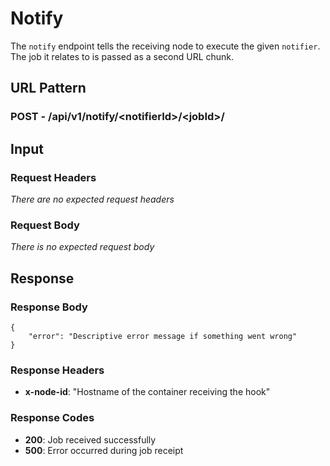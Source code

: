# Notify #

The `notify` endpoint tells the receiving node to execute the given `notifier`.  The job it relates to is passed as a second URL chunk.

## URL Pattern ##

### POST - /api/v1/notify/<notifierId\>/<jobId\>/ ###

## Input ##

### Request Headers ###

*There are no expected request headers*

### Request Body ###

*There is no expected request body*

## Response ##

### Response Body ###

```
{
    "error": "Descriptive error message if something went wrong"
}
```

### Response Headers ###

* **x-node-id**: "Hostname of the container receiving the hook"

### Response Codes ###

* **200**: Job received successfully
* **500**: Error occurred during job receipt
